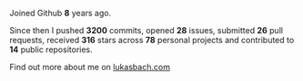 Joined Github **8** years ago.

Since then I pushed **3200** commits, opened **28** issues, submitted **26** pull requests, received **316** stars across **78** personal projects and contributed to **14** public repositories.

Find out more about me on [lukasbach.com](https://lukasbach.com)
